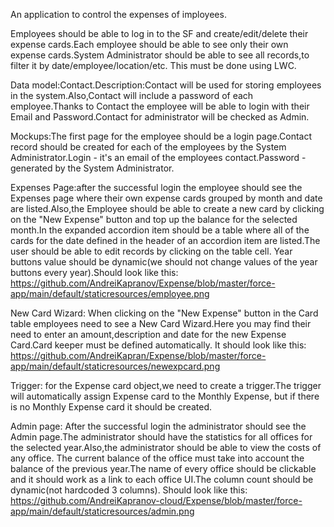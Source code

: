 An application to control the expenses of imployees.

Employees should be able to log in to the SF and create/edit/delete their expense cards.Each employee should be able to see only their own expense cards.System Administrator should be able to see all records,to filter it by date/employee/location/etc. This must be done using LWC.

Data model:Contact.Description:Contact will be used for storing employees in the system.Also,Contact will include a password of each employee.Thanks to Contact the employee will be able to login with their Email and Password.Contact for administrator will be checked as Admin.

Mockups:The first page for the employee should be a login page.Contact record should be created for each of the employees by the System Administrator.Login - it's an email of the employees contact.Password - generated by the System Administrator.

Expenses Page:after the successful login the employee should see the Expenses page where their own expense cards grouped by month and date are listed.Also,the Employee should be able to create a new card by clicking on the "New Expense" button and top up the balance for the selected month.In the expanded accordion item should be a table where all of the cards for the date defined in the header of an accordion item are listed.The user should be able to edit records by clicking on the table cell. Year buttons value should be dynamic(we should not change values of the year buttons every year).Should look like this: https://github.com/AndreiKapranov/Expense/blob/master/force-app/main/default/staticresources/employee.png

New Card Wizard: When clicking on the "New Expense" button in the Card table employees need to see a New Card Wizard.Here you may find their need to enter an amount,description and date for the new Expense Card.Card keeper must be defined automatically. It should look like this: https://github.com/AndreiKapran/Expense/blob/master/force-app/main/default/staticresources/newexpcard.png

Trigger: for the Expense card object,we need to create a trigger.The trigger will automatically assign Expense card to the Monthly Expense, but if there is no Monthly Expense card it should be created.

Admin page: After the successful login the administrator should see the Admin page.The administrator should have the statistics for all offices for the selected year.Also,the administrator should be able to view the costs of any office. The current balance of the office must take into account the balance of the previous year.The name of every office should be clickable and it should work as a link to each office UI.The column count should be dynamic(not hardcoded 3 columns). Should look like this: https://github.com/AndreiKapranov-cloud/Expense/blob/master/force-app/main/default/staticresources/admin.png

